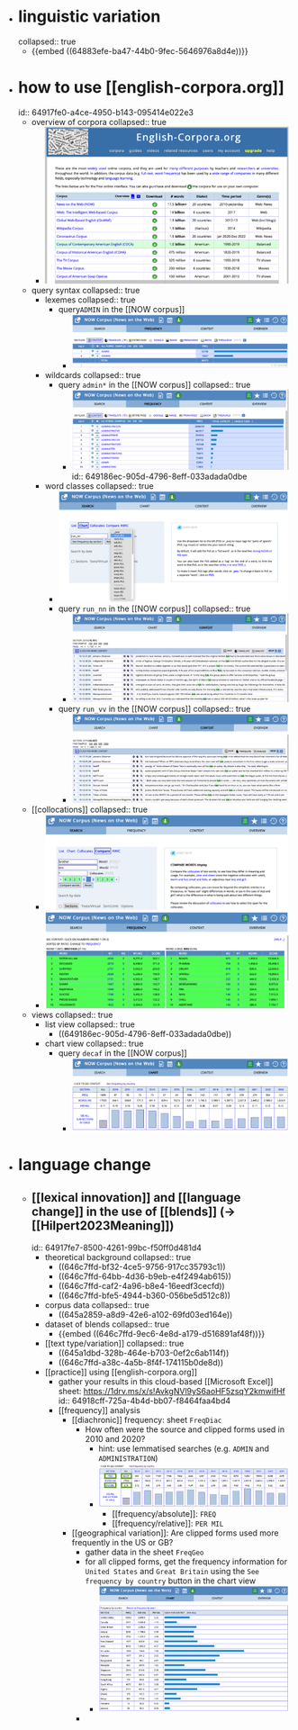 - # linguistic variation
  collapsed:: true
	- {{embed ((64883efe-ba47-44b0-9fec-5646976a8d4e))}}
- # how to use [[english-corpora.org]]
  id:: 64917fe0-a4ce-4950-b143-095414e022e3
	- overview of corpora
	  collapsed:: true
		- ![image.png](../assets/image_1687259415127_0.png)
	- query syntax
	  collapsed:: true
		- lexemes
		  collapsed:: true
			- query`ADMIN` in the [[NOW corpus]]
				- ![image.png](../assets/image_1687258926938_0.png)
		- wildcards
		  collapsed:: true
			- query `admin*` in the [[NOW corpus]]
			  collapsed:: true
				- ![image.png](../assets/image_1687258861595_0.png)
				  id:: 649186ec-905d-4796-8eff-033adada0dbe
		- word classes
		  collapsed:: true
			- ![image.png](../assets/image_1687259357965_0.png)
			- query `run_nn` in the [[NOW corpus]]
			  collapsed:: true
				- ![image.png](../assets/image_1687259262662_0.png)
			- query `run_vv` in the [[NOW corpus]]
			  collapsed:: true
				- ![image.png](../assets/image_1687259313776_0.png)
	- [[collocations]]
	  collapsed:: true
		- ![image.png](../assets/image_1687261600943_0.png)
		- ![image.png](../assets/image_1687261574344_0.png)
	- views
	  collapsed:: true
		- list view
		  collapsed:: true
			- ((649186ec-905d-4796-8eff-033adada0dbe))
		- chart view
		  collapsed:: true
			- query `decaf` in the [[NOW corpus]]
				- ![image.png](../assets/image_1687259109695_0.png)
- # language change
	- ## [[lexical innovation]] and [[language change]] in the use of [[blends]] (→ [[Hilpert2023Meaning]])
	  id:: 64917fe7-8500-4261-99bc-f50ff0d481d4
		- theoretical background
		  collapsed:: true
			- ((646c7ffd-bf32-4ce5-9756-917cc35793c1))
			- ((646c7ffd-64bb-4d36-b9eb-e4f2494ab615))
			- ((646c7ffd-caf2-4a96-b8e4-16eedf3cecfd))
			- ((646c7ffd-bfe5-4944-b360-056be5d512c8))
		- corpus data
		  collapsed:: true
			- ((645a2859-a8d9-42e6-a102-69fd03ed164e))
		- dataset of blends
		  collapsed:: true
			- {{embed ((646c7ffd-9ec6-4e8d-a179-d516891af48f))}}
		- [[text type/variation]]
		  collapsed:: true
			- ((645a1dbd-328b-464e-b703-0ef2c6ab114f))
			- ((646c7ffd-a38c-4a5b-8f4f-174115b0de8d))
		- [[practice]] using [[english-corpora.org]]
			- gather your results in this cloud-based [[Microsoft Excel]] sheet: https://1drv.ms/x/s!AvkgNVl9yS6aoHF5zsqY2kmwifHf
			  id:: 64918cff-725a-4b4d-bb07-f8464faa4bd4
			- [[frequency]] analysis
				- [[diachronic]] frequency: sheet `FreqDiac`
					- How often were the source and clipped forms used in 2010 and 2020?
						- hint: use lemmatised searches (e.g. `ADMIN` and `ADMINISTRATION`)
						- ![image.png](../assets/image_1687260592633_0.png)
							- [[frequency/absolute]]: `FREQ`
							- [[frequency/relative]]: `PER MIL`
				- [[geographical variation]]: Are clipped forms used more frequently in the US or GB?
					- gather data in the sheet `FreqGeo`
					- for all clipped forms, get the frequency information for `United States` and `Great Britain` using the `See frequency by country` button in the chart view
						- ![image.png](../assets/image_1687261009696_0.png)
					-